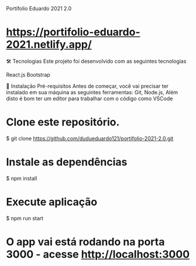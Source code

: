 Portifolio Eduardo 2021 2.0

# https://portifolio-eduardo-2021.netlify.app/


🛠 Tecnologias
Este projeto foi desenvolvido com as seguintes tecnologias

React.js
Bootstrap
 
📕 Instalação
Pré-requisitos
Antes de começar, você vai precisar ter instalado em sua máquina as seguintes ferramentas: Git, Node.js, Além disto é bom ter um editor para trabalhar com o código como VSCode

# Clone este repositório.
$ git clone https://github.com/dudueduardo121/portifolio-2021-2.0.git

# Instale as dependências
$ npm install 

# Execute aplicação
$ npm run start

# O app vai está rodando na porta 3000 - acesse <http://localhost:3000>
